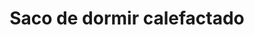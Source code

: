 ---
title: Saco de dormir calefactado
url-img: ../img/posts/2025-01-07-saco-de-dormir-calefactado/
head: poster.jpg
tags:  [idea, project]
process: [ ] 
---